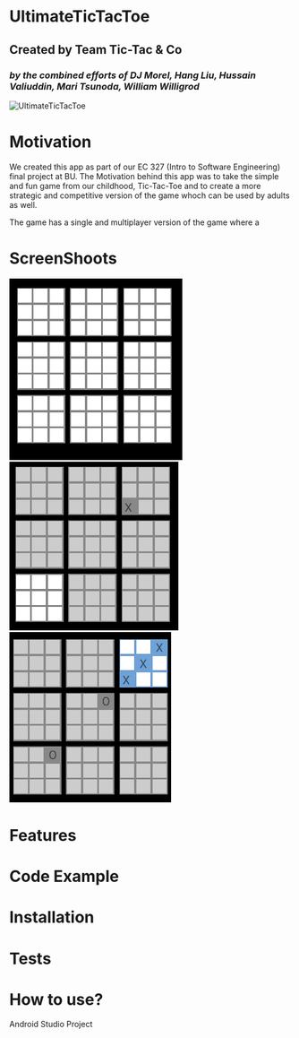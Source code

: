# **UltimateTicTacToe**
## Created by Team Tic-Tac & Co
### *by the combined efforts of DJ Morel, Hang Liu, Hussain Valiuddin, Mari Tsunoda, William Willigrod*

![UltimateTicTacToe](app/src/main/res/drawable/ultimatettt.png)


# Motivation
We created this app as part of our EC 327 (Intro to Software Engineering) final project at BU. The Motivation behind this app was to take the simple and fun game from our childhood, Tic-Tac-Toe and to create a more strategic and competitive version of the game whoch can be used by adults as well.

The game has a single and multiplayer version of the game where a 

# ScreenShoots
![UltimateTicTacToe](app/src/main/res/drawable/ttt1.png)
![UltimateTicTacToe](app/src/main/res/drawable/ttt2.PNG)
![UltimateTicTacToe](app/src/main/res/drawable/ttt3.PNG)


# Features

# Code Example

# Installation

# Tests

# How to use?


Android Studio Project
